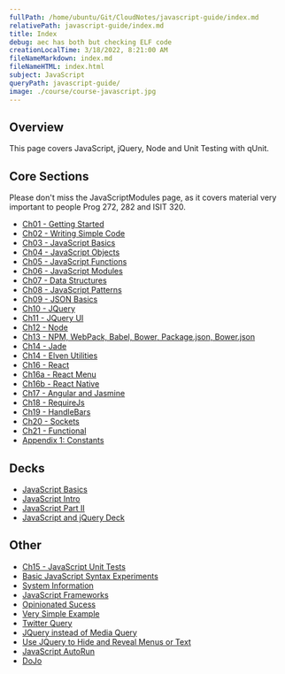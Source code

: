 ```yaml
---
fullPath: /home/ubuntu/Git/CloudNotes/javascript-guide/index.md
relativePath: javascript-guide/index.md
title: Index
debug: aec has both but checking ELF code
creationLocalTime: 3/18/2022, 8:21:00 AM
fileNameMarkdown: index.md
fileNameHTML: index.html
subject: JavaScript
queryPath: javascript-guide/
image: ./course/course-javascript.jpg
---
```


<!-- toc -->
<!-- tocstop -->

## Overview

This page covers JavaScript, jQuery, Node and Unit Testing with qUnit.

## Core Sections

Please don't miss the JavaScriptModules page, as it covers material very important to people Prog 272, 282 and ISIT 320.

-	[Ch01 - Getting Started](GettingStarted.html)
-   [Ch02 - Writing Simple Code](WritingSimpleCode.html)
-	[Ch03 - JavaScript Basics](JavaScriptBasics.html)
-	[Ch04 - JavaScript Objects](JavaScriptObjects.html)
-	[Ch05 - JavaScript Functions](JavaScriptFunctions.html)
-	[Ch06 - JavaScript Modules](JavaScriptModules.html)
-	[Ch07 - Data Structures](DataStructures.html)
-	[Ch08 - JavaScript Patterns](JavaScriptPatterns.html)
-	[Ch09 - JSON Basics](JsonBasics.html)
-	[Ch10 - JQuery](JQueryBasic.html)
-	[Ch11 - JQuery UI](JQueryUi.html)
-	[Ch12 - Node](NodeJs.html)
- [Ch13 - NPM, WebPack, Babel, Bower, Package.json, Bower.json](NodePackages.html)
- [Ch14 - Jade](NodeJade.html)
- [Ch14 - Elven Utilities](ElvenUtilities.html)
- [Ch16 - React](JavaScriptReact.html)
- [Ch16a - React Menu](JavaScriptReactMenu.html)
- [Ch16b - React Native](JavaScriptReactNative.html)
-	[Ch17 - Angular and Jasmine](Angular.html)
-	[Ch18 - RequireJs](Require.html)
-	[Ch19 - HandleBars](HandleBars.html)
-	[Ch20 - Sockets](Sockets.html)
- [Ch21 - Functional](Functional.html)
- [Appendix 1: Constants](Constants.html)

## Decks

- [JavaScript Basics](http://bit.ly/elven-javascript-basics)
- [JavaScript Intro](http://bit.ly/javascript-intro)
- [JavaScript Part II](http://bit.ly/JavaScriptPartII)
-	[JavaScript and jQuery Deck](https://docs.google.com/present/view?id=d4jzqjs_47chjtjqfx)

## Other

-	[Ch15 - JavaScript Unit Tests](/unit-tests-guide/index.html)
-	[Basic JavaScript Syntax Experiments](BasicSyntax.html)
-	[System Information](SystemInformation.html)
-	[JavaScript Frameworks](JavaScriptWebFrameworks.html)
-	[Opinionated Sucess](OpinionatedSuccess.html)
-	[Very Simple Example](VerySimple.html)
-	[Twitter Query](TwitterQuery.html)
-	[JQuery instead of Media Query](MediaQueryMock.html)
-	[Use JQuery to Hide and Reveal Menus or Text](OnClickHandler.html)
-	[JavaScript AutoRun](JavaScriptAutorun.html)
-	[DoJo](DojoTest.html)
